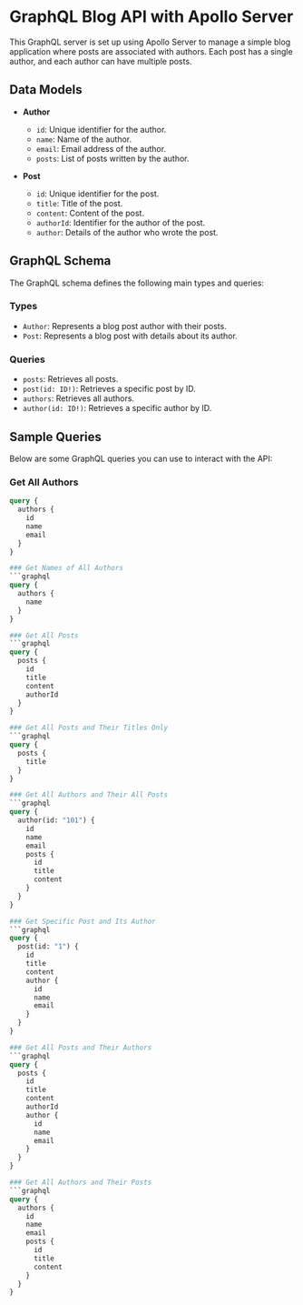 # GraphQL Blog API with Apollo Server

This GraphQL server is set up using Apollo Server to manage a simple blog application where posts are associated with authors. Each post has a single author, and each author can have multiple posts.

## Data Models

- **Author**
  - `id`: Unique identifier for the author.
  - `name`: Name of the author.
  - `email`: Email address of the author.
  - `posts`: List of posts written by the author.

- **Post**
  - `id`: Unique identifier for the post.
  - `title`: Title of the post.
  - `content`: Content of the post.
  - `authorId`: Identifier for the author of the post.
  - `author`: Details of the author who wrote the post.

## GraphQL Schema

The GraphQL schema defines the following main types and queries:

### Types

- `Author`: Represents a blog post author with their posts.
- `Post`: Represents a blog post with details about its author.

### Queries

- `posts`: Retrieves all posts.
- `post(id: ID!)`: Retrieves a specific post by ID.
- `authors`: Retrieves all authors.
- `author(id: ID!)`: Retrieves a specific author by ID.

## Sample Queries

Below are some GraphQL queries you can use to interact with the API:

### Get All Authors

```graphql
query {
  authors {
    id
    name
    email
  }
}

### Get Names of All Authors
```graphql
query {
  authors {
    name
  }
}

### Get All Posts
```graphql
query {
  posts {
    id
    title
    content
    authorId
  }
}

### Get All Posts and Their Titles Only
```graphql
query {
  posts {
    title
  }
}

### Get All Authors and Their All Posts
```graphql
query {
  author(id: "101") {
    id
    name
    email
    posts {
      id
      title
      content
    }
  }
}

### Get Specific Post and Its Author
```graphql
query {
  post(id: "1") {
    id
    title
    content
    author {
      id
      name
      email
    }
  }
}

### Get All Posts and Their Authors
```graphql
query {
  posts {
    id
    title
    content
    authorId
    author {
      id
      name
      email
    }
  }
}

### Get All Authors and Their Posts
```graphql
query {
  authors {
    id
    name
    email
    posts {
      id
      title
      content
    }
  }
}


